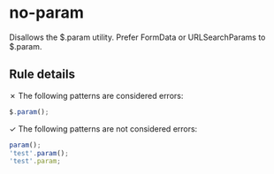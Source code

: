 # no-param

Disallows the $.param utility. Prefer FormData or URLSearchParams to $.param.

## Rule details

✗ The following patterns are considered errors:
```js
$.param();
```

✓ The following patterns are not considered errors:
```js
param();
'test'.param();
'test'.param;
```
